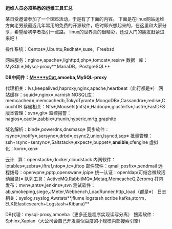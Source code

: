 **运维人员必须熟悉的运维工具汇总**

某日受邀请参加了一个BBS活动，于是有了下面的内容。
下面是在linux网站运维方向老男孩最近几年常用的免费的开源软件，临时即兴想起来的，在这里和大家分享，希望给初学者指引一点路。
linux的世界真的很精彩，还没入门的朋友赶紧进来吧！

操作系统：Centos※,Ubuntu,Redhat※,suse，Freebsd

网站服务：nginx※,apache※,lighttpd,php※,tomcat※,resin※
数据   库：MySQL※,Mysql-proxy**,MariaDB，PostgreSQL**

**DB中间件：**[**M****yCat**](http://www.csdn.net/article/2015-07-16/2825228)**,amoeba,MySQL-proxy**

代理相关：lvs,keepalived,haproxy,nginx,apache,heartbeat（此行都是※）
网站缓存：squid※,nginx※,varnish
NOSQL库：memcached※,memcachedb,TokyoTyrant※,MongoDB※,Cassandra※,redis※,CouchDB
存储相关：Nfs※,Moosefs(mfs)※,Hadoop※,glusterfs※,lustre,FastDFS
版本管理：svn※,git※
监控报警：nagios※,cacti※,zabbix※,munin,hyperic,mrtg,graphite

域名解析：bind※,powerdns,dnsmasq※
同步软件：rsync※,inotify※,sersync※,drbd※,csync2,union,lsyncd,scp※
批量管理：ssh+rsync+sersync※,Saltstack※,expect※,puppet※,**ansible**,cfengine
虚拟   化：kvm※,xen※

云计   算：openstack※,docker,cloudstack
内网软件：iptables※,zebra※,iftraf,ntop※,tc※,iftop
邮件软件：qmail,posfix※,sendmail
远程拨号：openvpn※,pptp,openswan※,ipip※
统一认证：openldap(可结合微软活动目录)※
队列工具：ActiveMQ,RabbitMQ※,Metaq,MemcacheQ,Zeromq
打包发布：mvn※,ants※,jenkins※,svn
测试软件：ab,smokeping,siege,JMeter,Webbench,LoadRunner,http_load（都是※）
日志相关：syslog,rsyslog,Awstats**,flume logstash scribe kafka,storm，ELK(Elasticsearch+Logstash+Kibana)**

DB代理：mysql-proxy,amoeba（更多还是程序实现读写分离）
搜索软件：Sphinx,Xapian（大公司会自己开发类似百度的小规模内部搜索引擎）